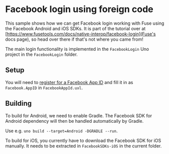 # Facebook login using foreign code

This sample shows how we can get Facebook login working with Fuse using the
Facebook Android and iOS SDKs.
It is part of the tutorial over at [https://www.fusetools.com/docs/native-interop/facebook-login](Fuse's docs page),
so head over there if that's not where you came from!

The main login functionality is implemented in the `FacebookLogin` Uno project
in the `FacebookLogin` folder.

## Setup

You will need to [register for a Facebook App ID](https://developers.facebook.com/docs/apps/register)
and fill it in as `Facebook.AppID` in `FacebookAppId.uxl`.

## Building

To build for Android, we need to enable Gradle. The Facebook SDK for Android
dependency will then be handled automatically by Gradle.

Use e.g. `uno build --target=Android -DGRADLE --run`.

To build for iOS, you currently have to download the Facebook SDK for iOS
manually. It needs to be extracted in `FacebookSDKs-iOS` in the current folder.
